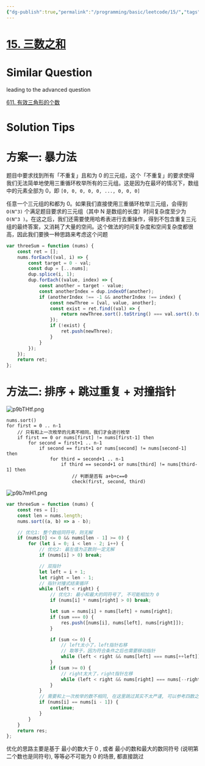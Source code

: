 ```yaml
---
{"dg-publish":true,"permalink":"/programming/basic/leetcode/15/","tags":["leetcode/pointer/collision-pointer"]}
---
```



# [15. 三数之和](https://leetcode.cn/problems/3sum/)

# Similar Question

leading to the advanced question

[611. 有效三角形的个数](611.%20有效三角形的个数.md)

# Solution Tips

# 方案一: 暴力法

题目中要求找到所有「不重复」且和为 0 的三元组，这个「不重复」的要求使得我们无法简单地使用三重循环枚举所有的三元组。这是因为在最坏的情况下，数组中的元素全部为 0，即 `[0, 0, 0, 0, 0, ..., 0, 0, 0]`

任意一个三元组的和都为 0。如果我们直接使用三重循环枚举三元组，会得到 `O(N^3)` 个满足题目要求的三元组（其中 N 是数组的长度）时间复杂度至少为 `O(N^3 )`。在这之后，我们还需要使用哈希表进行去重操作，得到不包含重复三元组的最终答案，又消耗了大量的空间。这个做法的时间复杂度和空间复杂度都很高，因此我们要换一种思路来考虑这个问题

```js
var threeSum = function (nums) {
    const ret = [];
    nums.forEach((val, i) => {
        const target = 0 - val;
        const dup = [...nums];
        dup.splice(i, 1);
        dup.forEach((value, index) => {
            const another = target - value;
            const anotherIndex = dup.indexOf(another);
            if (anotherIndex !== -1 && anotherIndex !== index) {
                const newThree = [val, value, another];
                const exist = ret.find((val) => {
                    return newThree.sort().toString() === val.sort().toString();
                });
                if (!exist) {
                    ret.push(newThree);
                }
            }
        });
    });
    return ret;
};
```

# 方法二: 排序 + 跳过重复 + 对撞指针

![p9bTHtf.png](https://s1.ax1x.com/2023/05/26/p9bTHtf.png)

```
nums.sort()
for first = 0 .. n-1
    // 只有和上一次枚举的元素不相同，我们才会进行枚举
    if first == 0 or nums[first] != nums[first-1] then
        for second = first+1 .. n-1
            if second == first+1 or nums[second] != nums[second-1] then
                for third = second+1 .. n-1
                    if third == second+1 or nums[third] != nums[third-1] then
                        // 判断是否有 a+b+c==0
                        check(first, second, third)
```

![p9b7mH1.png](https://s1.ax1x.com/2023/05/26/p9b7mH1.png)

```js
var threeSum = function (nums) {
    const res = [];
    const len = nums.length;
    nums.sort((a, b) => a - b);

    // 优化1: 整个数组同符号，则无解
    if (nums[0] <= 0 && nums[len - 1] >= 0) {
        for (let i = 0; i < len - 2; i++) {
            // 优化2: 最左值为正数则一定无解
            if (nums[i] > 0) break;

            // 双指针
            let left = i + 1;
            let right = len - 1;
            // 指针对撞式结束循环
            while (left < right) {
                // 优化3: 最小和最大的同符号了, 不可能相加为 0
                if (nums[i] * nums[right] > 0) break;

                let sum = nums[i] + nums[left] + nums[right];
                if (sum === 0) {
                    res.push([nums[i], nums[left], nums[right]]);
                }

                if (sum <= 0) {
                    // left太小了，left指针右移
                    // 取等于，因为符合条件之后也需要移动指针
                    while (left < right && nums[left] === nums[++left]); // 如果相等就跳过
                }
                if (sum >= 0) {
                    // right太大了，right指针左移
                    while (left < right && nums[right] === nums[--right]); // 如果相等就跳过
                }
            }
            // 需要和上一次枚举的数不相同, 在这里跳过其实不太严谨, 可以参考四数之和
            if (nums[i] == nums[i - 1]) {
                continue;
            }
        }
    }
    return res;
};
```

优化的思路主要是基于 最小的数大于 0 , 或者 最小的数和最大的数同符号 (说明第二个数也是同符号), 等等必不可能为 0 的场景, 都直接跳过
